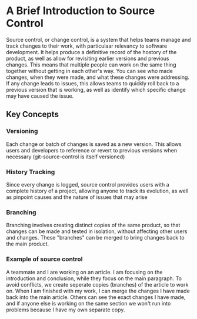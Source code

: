 # A Brief Introduction to Source Control

Source control, or change control, is a system that helps teams manage and track changes to their work, with particulaar relevancy to software development. It helps produce a definitive record of the hostory of the product, as well as allow for revisiting earlier versions and previous changes. This means that multiple people can work on the same thing together without getting in each other's way. You can see who made changes, when they were made, and what these changes were addressing. If any change leads to issues, this allows teams to quickly roll back to a previous version that is working, as well as identify which specific change may have caused the issue.

## Key Concepts

### Versioning

Each change or batch of changes is saved as a new version. This allows users and developers to reference or revert to previous versions when necessary (git-source-control is itself versioned)

### History Tracking

Since every change is logged, source control provides users with a complete history of a project, allowing anyone to track its evolution, as well as pinpoint causes and the nature of issues that may arise

### Branching

Branching involves creating distinct copies of the same product, so that changes can be made and tested in isolation, without affecting other users and changes. These "branches" can be merged to bring changes back to the main product.


### Example of source control

A teammate and I are working on an article. I am focusing on the introduction and conclusion, while they focus on the main paragraph. To avoid conflicts, we create seperate copies (branches) of the article to work on. When I am finished with my work, I can merge the changes I have made back into the main article. Others can see the exact changes I have made, and if anyone else is working on the same section we won't run into problems because I have my own separate copy.
